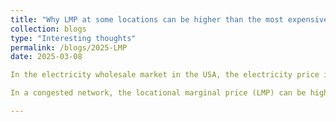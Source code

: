 ```yaml
---
title: "Why LMP at some locations can be higher than the most expensive unit's price?"
collection: blogs
type: "Interesting thoughts"
permalink: /blogs/2025-LMP
date: 2025-03-08

In the electricity wholesale market in the USA, the electricity price is decided on each bus by the marginal cost of increamental load, which is call locational marginal price (LMP). The load will pay LMP of its location to the system operator and the generation will get paid by this LMP of its location too.

In a congested network, the locational marginal price (LMP) can be higher than the most expensive unit's price at some buses. Why would there be a price even higher than the most expensive generation unit? 

---
```













